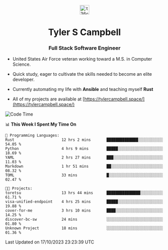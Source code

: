 <p align="center">
<a href="https://www.linkedin.com/in/t36campbell" target="blank"><img align="center" src="https://ik.imagekit.io/t36campbell/Portfolio/linkedin.png.original_m8bbGgPh6.png" alt="t36campbell" height="30" width="30" /></a>
</p>
<h1 align="center">Tyler S Campbell</h1>
<h3 align="center">Full Stack Software Engineer</h3>

* United States Air Force veteran working toward a M.S. in Computer Science.

* Quick study, eager to cultivate the skills needed to become an elite developer.

* Currently automating my life with **Ansible** and teaching myself **Rust**

* All of my projects are available at [https://tylercampbell.space/](https://tylercampbell.space/)

<!--START_SECTION:waka-->
![Code Time](http://img.shields.io/badge/Code%20Time-2%2C896%20hrs%2040%20mins-blue)

📊 **This Week I Spent My Time On** 

```text
💬 Programming Languages: 
Rust                     12 hrs 2 mins       ██████████████░░░░░░░░░░░   54.05 % 
Python                   4 hrs 9 mins        █████░░░░░░░░░░░░░░░░░░░░   18.69 % 
YAML                     2 hrs 27 mins       ███░░░░░░░░░░░░░░░░░░░░░░   11.03 % 
Markdown                 1 hr 51 mins        ██░░░░░░░░░░░░░░░░░░░░░░░   08.32 % 
TOML                     33 mins             █░░░░░░░░░░░░░░░░░░░░░░░░   02.47 % 

🐱‍💻 Projects: 
toretsu                  13 hrs 44 mins      ███████████████░░░░░░░░░░   61.71 % 
visa-unified-endpoint    4 hrs 25 mins       █████░░░░░░░░░░░░░░░░░░░░   19.88 % 
cover-for-me             3 hrs 10 mins       ████░░░░░░░░░░░░░░░░░░░░░   14.25 % 
discover-bc-sw           24 mins             ░░░░░░░░░░░░░░░░░░░░░░░░░   01.80 % 
Unknown Project          18 mins             ░░░░░░░░░░░░░░░░░░░░░░░░░   01.36 % 
```


 Last Updated on 17/10/2023 23:23:39 UTC
<!--END_SECTION:waka-->

